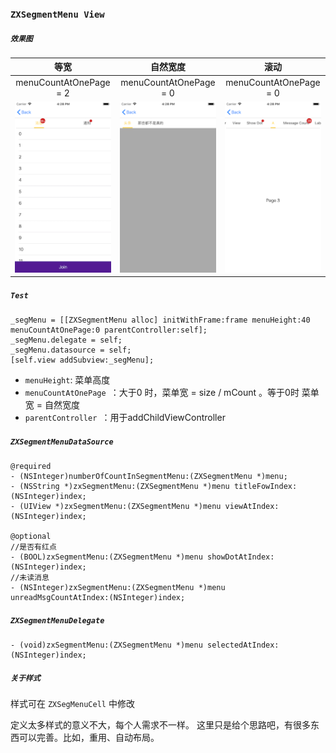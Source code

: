 ### `ZXSegmentMenu View`



#####  `效果图`

|等宽|自然宽度|滚动|
|:----:|:----:|:----:|
|menuCountAtOnePage = 2|menuCountAtOnePage = 0|menuCountAtOnePage = 0|
|![1](https://github.com/iFallen/ZXSegmentMenu/raw/master/image/1.png)|![2](https://github.com/iFallen/ZXSegmentMenu/raw/master/image/2.png)|![3](https://github.com/iFallen/ZXSegmentMenu/raw/master/image/3.png)|

#####  `Test`

```
_segMenu = [[ZXSegmentMenu alloc] initWithFrame:frame menuHeight:40 menuCountAtOnePage:0 parentController:self];
_segMenu.delegate = self;
_segMenu.datasource = self;
[self.view addSubview:_segMenu];
```

- `menuHeight`: 菜单高度
-  `menuCountAtOnePage `：大于0 时，菜单宽 = size / mCount 。等于0时 菜单宽 = 自然宽度
-  `parentController `：用于addChildViewController

##### `ZXSegmentMenuDataSource`

```
@required
- (NSInteger)numberOfCountInSegmentMenu:(ZXSegmentMenu *)menu;
- (NSString *)zxSegmentMenu:(ZXSegmentMenu *)menu titleFowIndex:(NSInteger)index;
- (UIView *)zxSegmentMenu:(ZXSegmentMenu *)menu viewAtIndex:(NSInteger)index;

@optional
//是否有红点
- (BOOL)zxSegmentMenu:(ZXSegmentMenu *)menu showDotAtIndex:(NSInteger)index;
//未读消息
- (NSInteger)zxSegmentMenu:(ZXSegmentMenu *)menu unreadMsgCountAtIndex:(NSInteger)index;

```

##### `ZXSegmentMenuDelegate`

```
- (void)zxSegmentMenu:(ZXSegmentMenu *)menu selectedAtIndex:(NSInteger)index;
```

#####  `关于样式`

>
样式可在 `ZXSegMenuCell` 中修改
>
定义太多样式的意义不大，每个人需求不一样。
这里只是给个思路吧，有很多东西可以完善。比如，重用、自动布局。